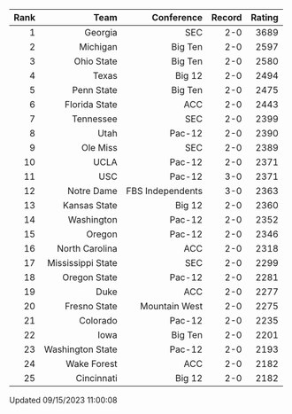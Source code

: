 | Rank  | Team                 | Conference           | Record   | Rating |
| ---:  | ---:                 | ---:                 | ---:     | ---:   |
| 1     | Georgia              | SEC                  | 2-0      | 3689   |
| 2     | Michigan             | Big Ten              | 2-0      | 2597   |
| 3     | Ohio State           | Big Ten              | 2-0      | 2580   |
| 4     | Texas                | Big 12               | 2-0      | 2494   |
| 5     | Penn State           | Big Ten              | 2-0      | 2475   |
| 6     | Florida State        | ACC                  | 2-0      | 2443   |
| 7     | Tennessee            | SEC                  | 2-0      | 2399   |
| 8     | Utah                 | Pac-12               | 2-0      | 2390   |
| 9     | Ole Miss             | SEC                  | 2-0      | 2389   |
| 10    | UCLA                 | Pac-12               | 2-0      | 2371   |
| 11    | USC                  | Pac-12               | 3-0      | 2371   |
| 12    | Notre Dame           | FBS Independents     | 3-0      | 2363   |
| 13    | Kansas State         | Big 12               | 2-0      | 2360   |
| 14    | Washington           | Pac-12               | 2-0      | 2352   |
| 15    | Oregon               | Pac-12               | 2-0      | 2346   |
| 16    | North Carolina       | ACC                  | 2-0      | 2318   |
| 17    | Mississippi State    | SEC                  | 2-0      | 2299   |
| 18    | Oregon State         | Pac-12               | 2-0      | 2281   |
| 19    | Duke                 | ACC                  | 2-0      | 2277   |
| 20    | Fresno State         | Mountain West        | 2-0      | 2275   |
| 21    | Colorado             | Pac-12               | 2-0      | 2235   |
| 22    | Iowa                 | Big Ten              | 2-0      | 2201   |
| 23    | Washington State     | Pac-12               | 2-0      | 2193   |
| 24    | Wake Forest          | ACC                  | 2-0      | 2182   |
| 25    | Cincinnati           | Big 12               | 2-0      | 2182   |

Updated 09/15/2023 11:00:08
